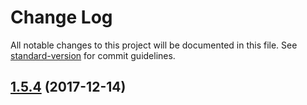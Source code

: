 # Change Log

All notable changes to this project will be documented in this file. See [standard-version](https://github.com/conventional-changelog/standard-version) for commit guidelines.

<a name="1.5.4"></a>
## [1.5.4](https://github.com/MrFrankel/ngx-popper/compare/1.4.0...1.5.4) (2017-12-14)
